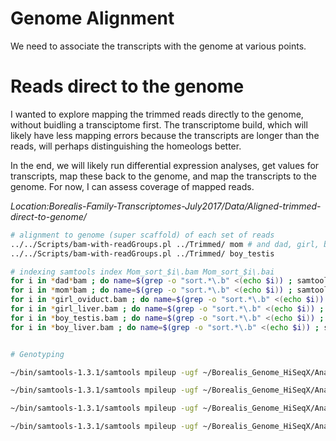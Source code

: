 # Genome Alignment

We need to associate the transcripts with the genome at various points.

# Reads direct to the genome

I wanted to explore mapping the trimmed reads directly to the genome, without buidling a transciptome first. The transcriptome build, which will likely have less mapping errors because the transcripts are longer than the reads, will perhaps distinguishing the homeologs better.

In the end, we will likely run differential expression analyses, get values for transcripts, map these back to the genome, and map the transcripts to the genome. For now, I can assess coverage of mapped reads.

*Location:Borealis-Family-Transcriptomes-July2017/Data/Aligned-trimmed-direct-to-genome/*

```bash
# alignment to genome (super scaffold) of each set of reads
../../Scripts/bam-with-readGroups.pl ../Trimmed/ mom # and dad, girl, boy (might split by oviduct and testis)
../../Scripts/bam-with-readGroups.pl ../Trimmed/ boy_testis

# indexing samtools index Mom_sort_$i\.bam Mom_sort_$i\.bai
for i in *dad*bam ; do name=$(grep -o "sort.*\.b" <(echo $i)) ; samtools index $name\am $name\ai ; done
for i in *mom*bam ; do name=$(grep -o "sort.*\.b" <(echo $i)) ; samtools index $name\am $name\ai ; done
for i in *girl_oviduct.bam ; do name=$(grep -o "sort.*\.b" <(echo $i)) ; samtools index $name\am $name\ai ; done
for i in *girl_liver.bam ; do name=$(grep -o "sort.*\.b" <(echo $i)) ; samtools index $name\am $name\ai ; done
for i in *boy_testis.bam ; do name=$(grep -o "sort.*\.b" <(echo $i)) ; samtools index $name\am $name\ai ; done
for i in *boy_liver.bam ; do name=$(grep -o "sort.*\.b" <(echo $i)) ; samtools index $name\am $name\ai ; done


# Genotyping

~/bin/samtools-1.3.1/samtools mpileup -ugf ~/Borealis_Genome_HiSeqX/Analyses/Laevis_SuperScaffold_Reference/Xla.v91.superscaffold.fa -l /home/benf/Borealis_Genome_HiSeqX/Analyses/Mapping_to_laevis/Redo_Sept2016/chr1-2.bed -t DP,AD -s sort*bam | ~/bin/bcftools/bcftools call -V indels --format-fields GQ -m -O z -o mpileup_raw_BorealisTranscriptomes_chr1-2.vcf.gz

~/bin/samtools-1.3.1/samtools mpileup -ugf ~/Borealis_Genome_HiSeqX/Analyses/Laevis_SuperScaffold_Reference/Xla.v91.superscaffold.fa -l /home/benf/Borealis_Genome_HiSeqX/Analyses/Mapping_to_laevis/Redo_Sept2016/chr3-5.bed -t DP,AD -s sort*bam | ~/bin/bcftools/bcftools call -V indels --format-fields GQ -m -O z -o mpileup_raw_BorealisTranscriptomes_chr3-5.vcf.gz

~/bin/samtools-1.3.1/samtools mpileup -ugf ~/Borealis_Genome_HiSeqX/Analyses/Laevis_SuperScaffold_Reference/Xla.v91.superscaffold.fa -l /home/benf/Borealis_Genome_HiSeqX/Analyses/Mapping_to_laevis/Redo_Sept2016/chr6-910.bed -t DP,AD -s sort*bam | ~/bin/bcftools/bcftools call -V indels --format-fields GQ -m -O z -o mpileup_raw_BorealisTranscriptomes_chr6-910.vcf.gz

~/bin/samtools-1.3.1/samtools mpileup -ugf ~/Borealis_Genome_HiSeqX/Analyses/Laevis_SuperScaffold_Reference/Xla.v91.superscaffold.fa -l /home/benf/Borealis_Genome_HiSeqX/Analyses/Mapping_to_laevis/Redo_Sept2016/chr7-8.bed -t DP,AD -s sort*bam | ~/bin/bcftools/bcftools call -V indels --format-fields GQ -m -O z -o mpileup_raw_BorealisTranscriptomes_chr7-8.vcf.gz

```
